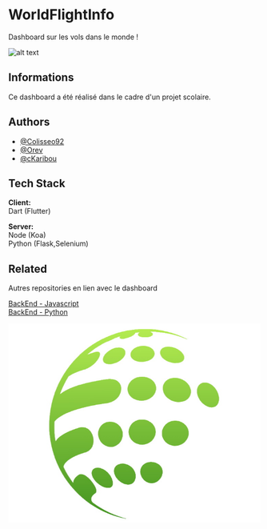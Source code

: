 
# WorldFlightInfo

Dashboard sur les vols dans le monde !

![alt text](https://upload.wikimedia.org/wikipedia/commons/5/54/Letter_A.svg)


## Informations

Ce dashboard a été réalisé dans le cadre d'un projet scolaire.


## Authors

- [@Colisseo92](https://github.com/Colisseo92)
- [@Orev](https://github.com/Veronique1919)
- [@cKaribou ](https://github.com/cKaribou)


## Tech Stack

**Client:** \
Dart (Flutter)

**Server:** \
Node (Koa)\
Python (Flask,Selenium)



## Related

Autres repositories en lien avec le dashboard

[BackEnd - Javascript](https://github.com/Colisseo92/DashBoardJavascript)\
[BackEnd - Python](https://github.com/Colisseo92/DashBoardPython)


![Logo](https://github.com/Colisseo92/FlutterDashboard/blob/main/dashboard/logo.jpg)

